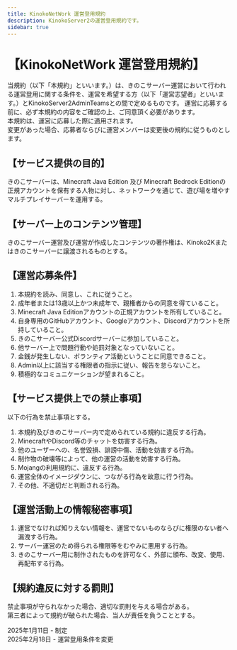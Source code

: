 ```yaml
---
title: KinokoNetWork 運営登用規約
description: KinokoServer2の運営登用規約です。
sidebar: true
---
```

# 【KinokoNetWork 運営登用規約】
当規約（以下「本規約」といいます。）は、きのこサーバー運営において行われる運営登用に関する条件を、運営を希望する方（以下「運営志望者」といいます。）とKinokoServer2AdminTeamsとの間で定めるものです。
運営に応募する前に、必ず本規約の内容をご確認の上、ご同意頂く必要があります。<br>
本規約は、運営に応募した際に適用されます。<br>
変更があった場合、応募者ならびに運営メンバーは変更後の規約に従うものとします。<br>

## 【サービス提供の目的】
きのこサーバーは、Minecraft Java Edition 及び Minecraft Bedrock Editionの正規アカウントを保有する人物に対し、ネットワークを通じて、遊び場を増やすマルチプレイサーバーを運用する。

## 【サーバー上のコンテンツ管理】
きのこサーバー運営及び運営が作成したコンテンツの著作権は、Kinoko2Kまたはきのこサーバーに譲渡されるものとする。

## 【運営応募条件】
1. 本規約を読み、同意し、これに従うこと。
2. 成年者または13歳以上かつ未成年で、親権者からの同意を得ていること。
3. Minecraft Java Editionアカウントの正規アカウントを所有していること。
4. 自身専用のGitHubアカウント、Googleアカウント、Discordアカウントを所持していること。
5. きのこサーバー公式Discordサーバーに参加していること。
6. 他サーバー上で問題行動や処罰対象となっていないこと。
7. 金銭が発生しない、ボランティア活動ということに同意できること。
8. Admin以上に該当する権限者の指示に従い、報告を怠らないこと。
9. 積極的なコミュニケーションが望まれること。

## 【サービス提供上での禁止事項】
以下の行為を禁止事項とする。

1. 本規約及びきのこサーバー内で定められている規約に違反する行為。
2. MinecraftやDiscord等のチャットを妨害する行為。
3. 他のユーザーへの、名誉毀損、誹謗中傷、活動を妨害する行為。
4. 制作物の破壊等によって、他の運営の活動を妨害する行為。
5. Mojangの利用規約に、違反する行為。
6. 運営全体のイメージダウンに、つながる行為を故意に行う行為。
7. その他、不適切だと判断される行為。

## 【運営活動上の情報秘密事項】
1. 運営でなければ知りえない情報を、運営でないものならびに権限のない者へ漏洩する行為。
2. サーバー運営のため得られる権限等をむやみに悪用する行為。
3. きのこサーバー用に制作されたものを許可なく、外部に頒布、改変、使用、再配布する行為。

## 【規約違反に対する罰則】
禁止事項が守られなかった場合、適切な罰則を与える場合がある。<br>
第三者によって規約が破られた場合、当人が責任を負うこととする。

2025年1月11日 - 制定<br>
2025年2月18日 - 運営登用条件を変更